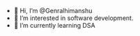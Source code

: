 - 👋 Hi, I’m @Genralhimanshu
- 👀 I’m interested in software development.
- 🌱 I’m currently learning DSA 



<!---
Genralhimanshu/Genralhimanshu is a ✨ special ✨ repository because its `README.md` (this file) appears on your GitHub profile.
You can click the Preview link to take a look at your changes.
--->
